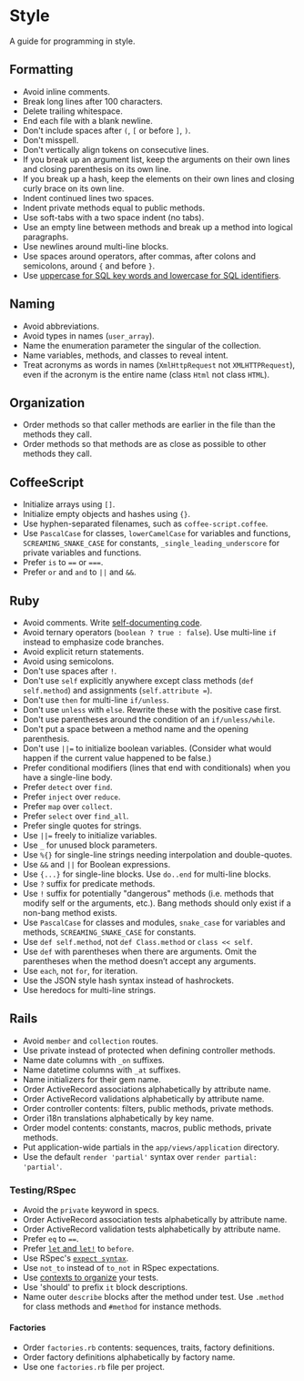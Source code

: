# Style

A guide for programming in style.

## Formatting

* Avoid inline comments.
* Break long lines after 100 characters.
* Delete trailing whitespace.
* End each file with a blank newline.
* Don't include spaces after ```(```, ```[``` or before ```]```, ```)```.
* Don't misspell.
* Don't vertically align tokens on consecutive lines.
* If you break up an argument list, keep the arguments on their own lines and closing parenthesis on its own line.
* If you break up a hash, keep the elements on their own lines and closing curly brace on its own line.
* Indent continued lines two spaces.
* Indent private methods equal to public methods.
* Use soft-tabs with a two space indent (no tabs).
* Use an empty line between methods and break up a method into logical paragraphs.
* Use newlines around multi-line blocks.
* Use spaces around operators, after commas, after colons and semicolons, around ```{``` and before ```}```.
* Use [uppercase for SQL key words and lowercase for SQL identifiers](http://www.postgresql.org/docs/9.2/static/sql-syntax-lexical.html#SQL-SYNTAX-IDENTIFIERS).

## Naming

* Avoid abbreviations.
* Avoid types in names (```user_array```).
* Name the enumeration parameter the singular of the collection.
* Name variables, methods, and classes to reveal intent.
* Treat acronyms as words in names (```XmlHttpRequest``` not ```XMLHTTPRequest```), even if the acronym is the entire name (class ```Html``` not class ```HTML```).

## Organization

* Order methods so that caller methods are earlier in the file than the methods they call.
* Order methods so that methods are as close as possible to other methods they call.

## CoffeeScript

* Initialize arrays using ```[]```.
* Initialize empty objects and hashes using ```{}```.
* Use hyphen-separated filenames, such as ```coffee-script.coffee```.
* Use ```PascalCase``` for classes, ```lowerCamelCase``` for variables and functions, ```SCREAMING_SNAKE_CASE``` for constants, ```_single_leading_underscore``` for private variables and functions.
* Prefer ```is``` to ```==``` or ```===```.
* Prefer ```or``` and ```and``` to ```||``` and ```&&```.

## Ruby

* Avoid comments. Write [self-documenting code](http://en.wikipedia.org/wiki/Self-documenting).
* Avoid ternary operators (```boolean ? true : false```). Use multi-line ```if``` instead to emphasize code branches.
* Avoid explicit return statements.
* Avoid using semicolons.
* Don't use spaces after ```!```.
* Don't use ```self``` explicitly anywhere except class methods (```def self.method```) and assignments (```self.attribute =```).
* Don't use ```then``` for multi-line ```if/unless```.
* Don't use ```unless``` with ```else```. Rewrite these with the positive case first.
* Don't use parentheses around the condition of an ```if/unless/while```.
* Don't put a space between a method name and the opening parenthesis.
* Don't use ```||=``` to initialize boolean variables. (Consider what would happen if the current value happened to be false.)
* Prefer conditional modifiers (lines that end with conditionals) when you have a single-line body.
* Prefer ```detect``` over ```find```.
* Prefer ```inject``` over ```reduce```.
* Prefer ```map``` over ```collect```.
* Prefer ```select``` over ```find_all```.
* Prefer single quotes for strings.
* Use ```||=``` freely to initialize variables.
* Use ```_``` for unused block parameters.
* Use ```%{}``` for single-line strings needing interpolation and double-quotes.
* Use ```&&``` and ```||``` for Boolean expressions.
* Use ```{...}``` for single-line blocks. Use ```do..end``` for multi-line blocks.
* Use ```?``` suffix for predicate methods.
* Use ```!``` suffix for potentially "dangerous" methods (i.e. methods that modify self or the arguments, etc.). Bang methods should only exist if a non-bang method exists.
* Use ```PascalCase``` for classes and modules, ```snake_case``` for variables and methods, ```SCREAMING_SNAKE_CASE``` for constants.
* Use ```def self.method```, not ```def Class.method``` or ```class << self```.
* Use ```def``` with parentheses when there are arguments. Omit the parentheses when the method doesn’t accept any arguments.
* Use ```each```, not ```for```, for iteration.
* Use the JSON style hash syntax instead of hashrockets.
* Use heredocs for multi-line strings.

## Rails

* Avoid ```member``` and ```collection``` routes.
* Use private instead of protected when defining controller methods.
* Name date columns with ```_on``` suffixes.
* Name datetime columns with ```_at``` suffixes.
* Name initializers for their gem name.
* Order ActiveRecord associations alphabetically by attribute name.
* Order ActiveRecord validations alphabetically by attribute name.
* Order controller contents: filters, public methods, private methods.
* Order i18n translations alphabetically by key name.
* Order model contents: constants, macros, public methods, private methods.
* Put application-wide partials in the ```app/views/application``` directory.
* Use the default ```render 'partial'``` syntax over ```render partial: 'partial'```.

### Testing/RSpec

* Avoid the ```private``` keyword in specs.
* Order ActiveRecord association tests alphabetically by attribute name.
* Order ActiveRecord validation tests alphabetically by attribute name.
* Prefer ```eq``` to ```==```.
* Prefer [```let``` and ```let!```](http://stackoverflow.com/questions/5359558/when-to-use-rspec-let/5359979#5359979) to ```before```.
* Use RSpec's [```expect syntax```](http://myronmars.to/n/dev-blog/2012/06/rspecs-new-expectation-syntax).
* Use ```not_to``` instead of ```to_not``` in RSpec expectations.
* Use [contexts to organize](http://betterspecs.org/#contexts) your tests.
* Use 'should' to prefix ```it``` block descriptions.
* Name outer ```describe``` blocks after the method under test. Use ```.method``` for class methods and ```#method``` for instance methods.

#### Factories

* Order ```factories.rb``` contents: sequences, traits, factory definitions.
* Order factory definitions alphabetically by factory name.
* Use one ```factories.rb``` file per project.

